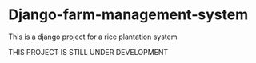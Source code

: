 # Django-farm-management-system
This is a django project for a rice plantation system
 
 THIS PROJECT IS STILL UNDER DEVELOPMENT
